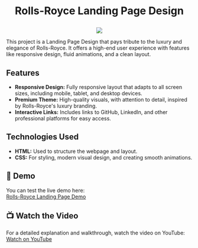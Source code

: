 # <p align="center">Rolls-Royce Landing Page Design</p>

<p align="center">
  <img src="https://github.com/ferdi-ulas/Rolls-Royce-Landing-page-design/blob/main/%C4%B0mages/Rolls-Royce.gif">
</p>

This project is a Landing Page Design that pays tribute to the luxury and elegance of Rolls-Royce. It offers a high-end user experience with features like responsive design, fluid animations, and a clean layout.

## Features
- **Responsive Design:** Fully responsive layout that adapts to all screen sizes, including mobile, tablet, and desktop devices.
- **Premium Theme:** High-quality visuals, with attention to detail, inspired by Rolls-Royce's luxury branding.
- **Interactive Links:** Includes links to GitHub, LinkedIn, and other professional platforms for easy access.



## Technologies Used
- **HTML:** Used to structure the webpage and layout.
- **CSS:** For styling, modern visual design, and creating smooth animations.


## 🚀 Demo
You can test the live demo here:  
[Rolls-Royce Landing Page Demo](https://rolls-royce-landing-page-design.vercel.app/)

## 📺 Watch the Video
For a detailed explanation and walkthrough, watch the video on YouTube:  
[Watch on YouTube](https://rolls-royce-landing-page-design.vercel.app/)

